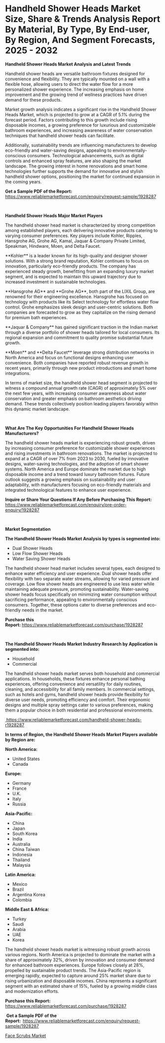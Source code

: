 <p><h1>Handheld Shower Heads Market Size, Share & Trends Analysis Report By Material, By Type, By End-user, By Region, And Segment Forecasts, 2025 - 2032</h1></p><p><strong>Handheld Shower Heads Market Analysis and Latest Trends</strong></p>
<p><p>Handheld shower heads are versatile bathroom fixtures designed for convenience and flexibility. They are typically mounted on a wall with a flexible hose, allowing users to direct the water flow for a more personalized shower experience. The increasing emphasis on home improvement and the growing trend of wellness practices have driven demand for these products.</p><p>Market growth analysis indicates a significant rise in the Handheld Shower Heads Market, which is projected to grow at a CAGR of 5.1% during the forecast period. Factors contributing to this growth include rising disposable incomes, a growing preference for luxurious and customizable bathroom experiences, and increasing awareness of water conservation techniques that handheld shower heads can facilitate.</p><p>Additionally, sustainability trends are influencing manufacturers to develop eco-friendly and water-saving designs, appealing to environmentally-conscious consumers. Technological advancements, such as digital controls and enhanced spray features, are also shaping the market landscape. The growing interest in home renovations and smart home technologies further supports the demand for innovative and stylish handheld shower options, positioning the market for continued expansion in the coming years.</p></p>
<p><strong>Get a Sample PDF of the Report:&nbsp;</strong> <a href="https://www.reliablemarketforecast.com/enquiry/request-sample/1928287?utm_campaign=2260&utm_medium=2&utm_source=Github&utm_content=ia&utm_term=09022025&utm_id=handheld-shower-heads">https://www.reliablemarketforecast.com/enquiry/request-sample/1928287</a></p>
<p>&nbsp;</p>
<p><strong>Handheld Shower Heads Major Market Players</strong></p>
<p><p>The handheld shower head market is characterized by strong competition among established players, each delivering innovative products catering to varying consumer preferences. Key players include Kohler, Ripples, Hansgrohe AG, Grohe AG, Kamal, Jaquar & Company Private Limited, Speakman, Hindware, Moen, and Delta Faucet.</p><p>**Kohler** is a leader known for its high-quality and designer shower solutions. With a strong brand reputation, Kohler continues to focus on innovation, particularly eco-friendly products. The company has experienced steady growth, benefitting from an expanding luxury market segment, and is expected to maintain this upward trajectory due to increased investment in sustainable technologies.</p><p>**Hansgrohe AG** and **Grohe AG**, both part of the LIXIL Group, are renowned for their engineering excellence. Hansgrohe has focused on technology with products like its Select technology for effortless water flow control. Grohe emphasizes sleek design and user-centric solutions. Both companies are forecasted to grow as they capitalize on the rising demand for premium bath experiences.</p><p>**Jaquar & Company** has gained significant traction in the Indian market through a diverse portfolio of shower heads tailored for local consumers. Its regional expansion and commitment to quality promise substantial future growth.</p><p>**Moen** and **Delta Faucet** leverage strong distribution networks in North America and focus on functional designs enhancing user convenience. Both companies have reported robust revenue growth in recent years, primarily through new product introductions and smart home integrations.</p><p>In terms of market size, the handheld shower head segment is projected to witness a compound annual growth rate (CAGR) of approximately 5% over the next few years, with increasing consumer awareness about water conservation and greater emphasis on bathroom aesthetics driving demand. These trends collectively position leading players favorably within this dynamic market landscape.</p></p>
<p>&nbsp;</p>
<p><strong>What Are The Key Opportunities For Handheld Shower Heads Manufacturers?</strong></p>
<p><p>The handheld shower heads market is experiencing robust growth, driven by increasing consumer preference for customizable shower experiences and rising investments in bathroom renovations. The market is projected to expand at a CAGR of over 7% from 2023 to 2030, fueled by innovative designs, water-saving technologies, and the adoption of smart shower systems. North America and Europe dominate the market due to high disposable income and a trend toward luxury bathroom fixtures. Future outlook suggests a growing emphasis on sustainability and user adaptability, with manufacturers focusing on eco-friendly materials and integrated technological features to enhance user experience.</p></p>
<p><strong>Inquire or Share Your Questions If Any Before Purchasing This Report:</strong> <a href="https://www.reliablemarketforecast.com/enquiry/pre-order-enquiry/1928287?utm_campaign=2260&utm_medium=2&utm_source=Github&utm_content=ia&utm_term=09022025&utm_id=handheld-shower-heads">https://www.reliablemarketforecast.com/enquiry/pre-order-enquiry/1928287</a></p>
<p>&nbsp;</p>
<p><strong>Market Segmentation</strong></p>
<p><strong>The Handheld Shower Heads Market Analysis by types is segmented into:</strong></p>
<p><ul><li>Dual Shower Heads</li><li>Low Flow Shower Heads</li><li>Water Saving Shower Heads</li></ul></p>
<p><p>The handheld shower head market includes several types, each designed to enhance water efficiency and user experience. Dual shower heads offer flexibility with two separate water streams, allowing for varied pressure and coverage. Low flow shower heads are engineered to use less water while maintaining adequate pressure, promoting sustainability. Water-saving shower heads focus specifically on minimizing water consumption without sacrificing performance, appealing to environmentally conscious consumers. Together, these options cater to diverse preferences and eco-friendly needs in the market.</p></p>
<p><strong>Purchase this Report:&nbsp;</strong><a href="https://www.reliablemarketforecast.com/purchase/1928287?utm_campaign=2260&utm_medium=2&utm_source=Github&utm_content=ia&utm_term=09022025&utm_id=handheld-shower-heads">https://www.reliablemarketforecast.com/purchase/1928287</a></p>
<p>&nbsp;</p>
<p><strong>The Handheld Shower Heads Market Industry Research by Application is segmented into:</strong></p>
<p><ul><li>Household</li><li>Commercial</li></ul></p>
<p><p>The handheld shower heads market serves both household and commercial applications. In households, these fixtures enhance personal bathing experiences, offering convenience and versatility for daily routines, cleaning, and accessibility for all family members. In commercial settings, such as hotels and gyms, handheld shower heads provide flexibility for diverse user needs, promoting efficiency and comfort. Their ergonomic designs and multiple spray settings cater to various preferences, making them a popular choice in both residential and professional environments.</p></p>
<p><a href="https://www.reliablemarketforecast.com/handheld-shower-heads-r1928287?utm_campaign=2260&utm_medium=2&utm_source=Github&utm_content=ia&utm_term=09022025&utm_id=handheld-shower-heads">&nbsp;https://www.reliablemarketforecast.com/handheld-shower-heads-r1928287</a></p>
<p><strong>In terms of Region, the Handheld Shower Heads Market Players available by Region are:</strong></p>
<p>
    <p> <strong> North America: </strong>
        <ul>
            <li>United States</li>
            <li>Canada</li>
        </ul>
        </p> 
    <p> <strong> Europe: </strong>
        <ul>
            <li>Germany</li>
            <li>France</li>
            <li>U.K.</li>
            <li>Italy</li>
            <li>Russia</li>
        </ul>
        </p> 
    <p> <strong> Asia-Pacific: </strong>
        <ul>
            <li>China</li>
            <li>Japan</li>
            <li>South Korea</li>
            <li>India</li>
            <li>Australia</li>
            <li>China Taiwan</li>
            <li>Indonesia</li>
            <li>Thailand</li>
            <li>Malaysia</li>
        </ul>
        </p> 
    <p> <strong> Latin America: </strong>
        <ul>
            <li>Mexico</li>
            <li>Brazil</li>
            <li>Argentina Korea</li>
            <li>Colombia</li>
        </ul>
        </p> 
    <p> <strong> Middle East & Africa: </strong>
        <ul>
            <li>Turkey</li>
            <li>Saudi</li>
            <li>Arabia</li>
            <li>UAE</li>
            <li>Korea</li>
        </ul>
    </p>
    </p>
<p><p>The handheld shower heads market is witnessing robust growth across various regions. North America is projected to dominate the market with a share of approximately 32%, driven by innovation and consumer demand for enhanced bathroom experiences. Europe follows closely at 28%, propelled by sustainable product trends. The Asia-Pacific region is emerging rapidly, expected to capture around 25% market share due to rising urbanization and disposable incomes. China represents a significant segment with an estimated share of 15%, fueled by a growing middle class and modernization efforts.</p></p>
<p><strong>Purchase this Report: </strong><a href="https://www.reliablemarketforecast.com/purchase/1928287?utm_campaign=2260&utm_medium=2&utm_source=Github&utm_content=ia&utm_term=09022025&utm_id=handheld-shower-heads">https://www.reliablemarketforecast.com/purchase/1928287</a></p>
<p>&nbsp;<strong>Get a Sample PDF of the Report:&nbsp;&nbsp;</strong><a href="https://www.reliablemarketforecast.com/enquiry/request-sample/1928287?utm_campaign=2260&utm_medium=2&utm_source=Github&utm_content=ia&utm_term=09022025&utm_id=handheld-shower-heads">https://www.reliablemarketforecast.com/enquiry/request-sample/1928287</a></p>
<p><strong></strong></p>
<p><p><a href="https://github.com/comasnickie/Market-Research-Report-List-1/blob/main/face-scrubs-market.md?utm_campaign=2260&utm_medium=2&utm_source=Github&utm_content=ia&utm_term=09022025&utm_id=handheld-shower-heads">Face Scrubs Market</a></p></p>